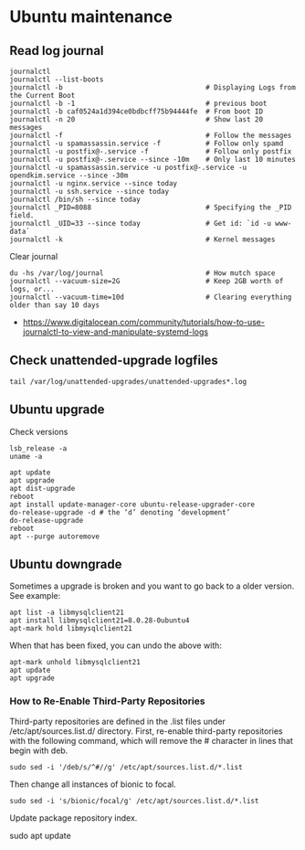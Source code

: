 # Ubuntu maintenance

## Read log journal

    journalctl
    journalctl --list-boots
    journalctl -b                                   # Displaying Logs from the Current Boot
    journalctl -b -1                                # previous boot
    journalctl -b caf0524a1d394ce0bdbcff75b94444fe  # From boot ID
    journalctl -n 20                                # Show last 20 messages
    journalctl -f                                   # Follow the messages
    journalctl -u spamassassin.service -f           # Follow only spamd
    journalctl -u postfix@-.service -f              # Follow only postfix
    journalctl -u postfix@-.service --since -10m    # Only last 10 minutes
    journalctl -u spamassassin.service -u postfix@-.service -u opendkim.service --since -30m
    journalctl -u nginx.service --since today
    journalctl -u ssh.service --since today
    journalctl /bin/sh --since today
    journalctl _PID=8088                            # Specifying the _PID field.
    journalctl _UID=33 --since today                # Get id: `id -u www-data`
    journalctl -k                                   # Kernel messages

Clear journal

    du -hs /var/log/journal                         # How mutch space
    journalctl --vacuum-size=2G                     # Keep 2GB worth of logs, or...
    journalctl --vacuum-time=10d                    # Clearing everything older than say 10 days

* <https://www.digitalocean.com/community/tutorials/how-to-use-journalctl-to-view-and-manipulate-systemd-logs>

## Check unattended-upgrade logfiles

    tail /var/log/unattended-upgrades/unattended-upgrades*.log

## Ubuntu upgrade

Check versions

    lsb_release -a
    uname -a

    apt update
    apt upgrade
    apt dist-upgrade
    reboot
    apt install update-manager-core ubuntu-release-upgrader-core
    do-release-upgrade -d # the ‘d’ denoting ‘development’
    do-release-upgrade
    reboot
    apt --purge autoremove

 ## Ubuntu downgrade

Sometimes a upgrade is broken and you want to go back to a older version. See example:

    apt list -a libmysqlclient21
    apt install libmysqlclient21=8.0.28-0ubuntu4
    apt-mark hold libmysqlclient21

When that has been fixed, you can undo the above with:

    apt-mark unhold libmysqlclient21
    apt update
    apt upgrade

### How to Re-Enable Third-Party Repositories

Third-party repositories are defined in the .list files under /etc/apt/sources.list.d/ directory. First, re-enable third-party repositories with the following command, which will remove the # character in lines that begin with deb.

    sudo sed -i '/deb/s/^#//g' /etc/apt/sources.list.d/*.list

Then change all instances of bionic to focal.

    sudo sed -i 's/bionic/focal/g' /etc/apt/sources.list.d/*.list

Update package repository index.

sudo apt update

